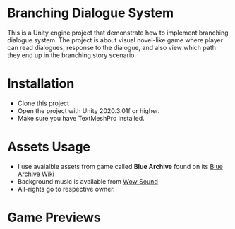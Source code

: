 # Branching Dialogue System
This is a Unity engine project that demonstrate how to implement branching dialogue system. The project is about visual novel-like game where player 
can read dialogues, response to the dialogue, and also view which path they end up in the branching story scenario.
# Installation
* Clone this project
* Open the project with Unity 2020.3.01f or higher.
* Make sure you have TextMeshPro installed.
# Assets Usage
* I use avaialble assets from game called **Blue Archive** found on its [Blue Archive Wiki](https://bluearchive.fandom.com/wiki/Blue_Archive_Wiki)
* Background music is available from [Wow Sound](https://wowsound.com/royalty-free-music-for-visual-novel.aspx)
* All-rights go to respective owner.
# Game Previews
